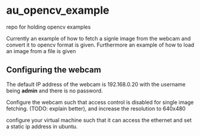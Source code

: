 au_opencv_example
=================

repo for holding opencv examples

Currently an example of how to fetch a signle image from the webcam and convert it to opencv format is given.
Furthermore an example of how to load an image from a file is given

Configuring the webcam
------------------
The default IP address of the webcam is 192.168.0.20
with the username being **admin** and there is no password.

Configure the webcam such that access control is disabled for single image fetching. (TODO: explain better),
and increase the resolution to 640x480

configure your virtual machine such that it can access the ethernet and set a static ip address in ubuntu.
